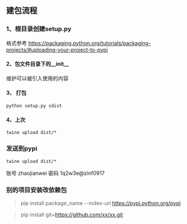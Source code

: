 
## 建包流程

### 1、根目录创建setup.py
格式参考 https://packaging.python.org/tutorials/packaging-projects/#uploading-your-project-to-pypi


#### 2、包文件目录下的__init__
维护可以被引入使用的内容

#### 3、 打包
```
python setup.py sdist
```

#### 4、上次
```
twine upload dist/*
```

### 发送到pypi
```
twine upload dist/*
```
账号 zhaojianwei
密码 1q2w3e@zinf0917

### 别的项目安装改依赖包

>pip install package_name --index-url https://pypi.python.org/pypi 







>pip install git+https://github.com/xx/xx.git